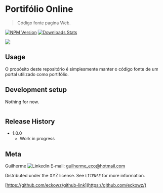 # Portifólio Online
> Código fonte pagina Web.

[![NPM Version][npm-image]][npm-url]
[![Downloads Stats][npm-downloads]][npm-url]



![](header.png)

## Usage

O propósito deste repositório é simplesmente manter o código fonte de um portal utilizado como portifólio.

## Development setup

Nothing for now.

```sh

```

## Release History

* 1.0.0
    * Work in progress

## Meta

Guilherme 
![Linkedin][linkedin-url] 
E-mail: guilherme_eco@hotmail.com

Distributed under the XYZ license. See ``LICENSE`` for more information.

[https://github.com/eckowz/github-link](https://github.com/eckowz/)



<!-- Markdown link & img dfn's -->
[npm-image]: https://img.shields.io/npm/v/datadog-metrics.svg?style=flat-square
[npm-url]: https://npmjs.org/package/datadog-metrics
[npm-downloads]: https://img.shields.io/npm/dm/datadog-metrics.svg?style=flat-square
[linkedin-url]: https://www.linkedin.com/in/guilherme-eco-7a892aa7/
[wiki]: https://github.com/yourname/yourproject/wiki